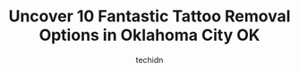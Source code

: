 ---
layout: ampstory
image: https://i0.wp.com/www.depkes.org/wp-content/uploads/2023/06/tattoo-removal-0-in-oklahoma-city-ok-1685786957.jpeg?resize=640,853
author: techidn
featured: false
description: Discover the impressive array of Tattoo Removal options in Oklahoma City OK, where you can find 10 of the largest Tattoo Removal establishments in the area. From renowned classics to hidden 
title: Uncover 10 Fantastic Tattoo Removal Options in Oklahoma City OK
cover:
   title: Uncover 10 Fantastic Tattoo Removal Options in Oklahoma City OK
   subtitle: Rickpate
   background: https://www.depkes.org/wp-content/uploads/2023/06/tattoo-removal-0-in-oklahoma-city-ok-1685786957.jpeg

pages: 
 - layout: thirds
   top: <h1>#1 Laser Light Skin Clinic</h1>
   bottom: "<p>I ABSOLUTELY LOVE THIS PLACE!!!  I enjoy doing many things here at Laser Light buy most of all I love getting hair removal!!!  Its amazing!  Emily and Erica this past </p>"
   background: https://www.depkes.org/wp-content/uploads/2023/06/tattoo-removal-1-in-oklahoma-city-ok-1685786957.jpeg
   backgroundblur: true
 - layout: thirds
   top: <h1>#2 Longevity OKC</h1>
   bottom: "<p>Excellent service throughout.  Sent message inquiring about Halo laser treatment. Office returned call promptly. Spoke to associate about my concerns and goals. At consul</p>"
   background: https://www.depkes.org/wp-content/uploads/2023/06/tattoo-removal-2-in-oklahoma-city-ok-1685786959.jpeg
   cta:
      link: https://www.depkes.org/blog/uncover-10-fantastic-tattoo-removal-options-in-oklahoma-city-ok/
      text: Uncover 10 Fantastic Tattoo Removal Options in Oklahoma City OK
 - layout: thirds
   top: <h1>#3 Stay True Tattoo</h1>
   bottom: "<p>1721 N Portland Ave, Oklahoma City, OK 73107, United States</p>"
   background: https://www.depkes.org/wp-content/uploads/2023/06/tattoo-removal-3-in-oklahoma-city-ok-1685786960.jpeg
   cta:
      link: https://www.depkes.org/blog/uncover-10-fantastic-tattoo-removal-options-in-oklahoma-city-ok/
      text: Uncover 10 Fantastic Tattoo Removal Options in Oklahoma City OK
 - layout: thirds
   top: <h1>#4 Mariposa Aesthetics & Laser Center</h1>
   bottom: "<p>4214 N Classen Blvd, Oklahoma City, OK 73118, United States</p>"
   background: https://images.unsplash.com/photo-1549241520-425e3dfc01cb?ixlib=rb-4.0.3&ixid=MnwxMjA3fDB8MHxwaG90by1wYWdlfHx8fGVufDB8fHx8&auto=format&fit=crop&w=640&h=853&q=80
   cta:
      link: https://www.depkes.org/blog/uncover-10-fantastic-tattoo-removal-options-in-oklahoma-city-ok/
      text: Uncover 10 Fantastic Tattoo Removal Options in Oklahoma City OK
 - layout: thirds
   top: <h1>#5 Skin Addiction Tattoo Studio</h1>
   bottom: "<p>7558 SE 15th St, Midwest City, OK 73110, United States</p>"
   background: https://images.unsplash.com/photo-1618005182384-a83a8bd57fbe?ixlib=rb-4.0.3&ixid=MnwxMjA3fDB8MHxwaG90by1wYWdlfHx8fGVufDB8fHx8&auto=format&fit=crop&w=640&h=853&q=80
   cta:
      link: https://www.depkes.org/blog/uncover-10-fantastic-tattoo-removal-options-in-oklahoma-city-ok/
      text: Uncover 10 Fantastic Tattoo Removal Options in Oklahoma City OK
 - layout: thirds
   top: <h1>#6 Bloodline Elite Tattooing</h1>
   bottom: "<p>6165 N May Ave STE A, Oklahoma City, OK 73112, United States</p>"
   background: https://images.unsplash.com/photo-1567360425618-1594206637d2?ixlib=rb-4.0.3&ixid=MnwxMjA3fDB8MHxwaG90by1wYWdlfHx8fGVufDB8fHx8&auto=format&fit=crop&w=640&h=853&q=80
   cta:
      link: https://www.depkes.org/blog/uncover-10-fantastic-tattoo-removal-options-in-oklahoma-city-ok/
      text: Uncover 10 Fantastic Tattoo Removal Options in Oklahoma City OK
 - layout: thirds
   top: <h1>#7 Ink Envy Tattoo And Body Piercing</h1>
   bottom: "<p>2411 N Westminster Rd, Spencer, OK 73084, United States</p>"
   background: https://images.unsplash.com/photo-1553949345-eb786bb3f7ba?ixlib=rb-4.0.3&ixid=MnwxMjA3fDB8MHxwaG90by1wYWdlfHx8fGVufDB8fHx8&auto=format&fit=crop&w=640&h=853&q=80
   cta:
      link: https://www.depkes.org/blog/uncover-10-fantastic-tattoo-removal-options-in-oklahoma-city-ok/
      text: Uncover 10 Fantastic Tattoo Removal Options in Oklahoma City OK
 - layout: thirds
   middle: Continue reading...
   background: https://images.unsplash.com/photo-1618556658017-fd9c732d1360?ixlib=rb-4.0.3&ixid=MnwxMjA3fDB8MHxwaG90by1wYWdlfHx8fGVufDB8fHx8&auto=format&fit=crop&w=640&h=853&q=80
   cta:
      link: https://www.depkes.org/blog/uncover-10-fantastic-tattoo-removal-options-in-oklahoma-city-ok/
      text: Uncover 10 Fantastic Tattoo Removal Options in Oklahoma City OK
      
---